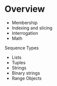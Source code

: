 # Overview

- Membership
- Indexing and slicing
- Interrogation
- Math

Sequence Types
- Lists
- Tuples
- Strings
- Binary strings
- Range Objects
